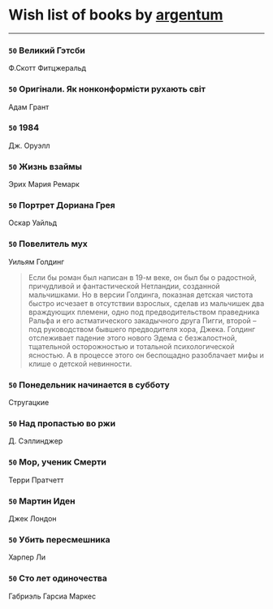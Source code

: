 # Wish list of books by [argentum](https://plus.google.com/+AlexandraPoliakova)
---

### `50` Великий Гэтсби
Ф.Скотт Фитцжеральд

### `50` Оригінали. Як нонконформісти рухають світ
Адам Грант

### `50` 1984
Дж. Оруэлл

### `50` Жизнь взаймы
Эрих Мария Ремарк

### `50` Портрет Дориана Грея
Оскар Уайльд

### `50` Повелитель мух
Уильям Голдинг
> Если бы роман был написан в 19-м веке, он был бы о радостной, причудливой и фантастической Нетландии, созданной мальчишками. Но в версии Голдинга, показная детская чистота быстро исчезает в отсутствии взрослых, сделав из мальчишек два враждующих племени, одно под предводительством праведника Ральфа и его астматического закадычного друга Пигги, второй – под руководством бывшего предводителя хора, Джека. Голдинг отслеживает падение этого нового Эдема с безжалостной, тщательной осторожностью и тотальной психологической ясностью. А в процессе этого он беспощадно разоблачает мифы и клише о детской невинности.

### `50` Понедельник начинается в субботу
Стругацкие

### `50` Над пропастью во ржи
Д. Сэллинджер

### `50` Мор, ученик Смерти
Терри Пратчетт

### `50` Мартин Иден
Джек Лондон

### `50` Убить пересмешника
Харпер Ли

### `50` Сто лет одиночества
Габриэль Гарсиа Маркес

